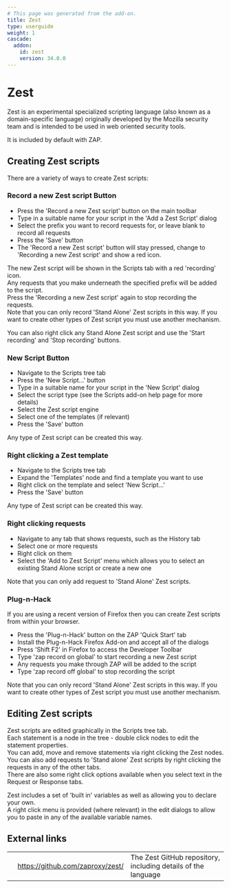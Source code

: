 ```yaml
---
# This page was generated from the add-on.
title: Zest
type: userguide
weight: 1
cascade:
  addon:
    id: zest
    version: 34.0.0
---
```


# Zest

Zest is an experimental specialized scripting language (also known as a domain-specific language)
originally developed by the Mozilla security team and is intended to be used in web oriented security tools.

It is included by default with ZAP.

## Creating Zest scripts

There are a variety of ways to create Zest scripts:

### Record a new Zest script Button

- Press the 'Record a new Zest script' button on the main toolbar
- Type in a suitable name for your script in the 'Add a Zest Script' dialog
- Select the prefix you want to record requests for, or leave blank to record all requests
- Press the 'Save' button
- The 'Record a new Zest script' button will stay pressed, change to 'Recording a new Zest script' and show a red icon.

The new Zest script will be shown in the Scripts tab with a red 'recording' icon.  
Any requests that you make underneath the specified prefix will be added to the script.  
Press the 'Recording a new Zest script' again to stop recording the requests.  
Note that you can only record 'Stand Alone' Zest scripts in this way. If you want to create other types of Zest script you must use another mechanism.

You can also right click any Stand Alone Zest script and use the 'Start recording' and 'Stop recording' buttons.

### New Script Button

- Navigate to the Scripts tree tab
- Press the 'New Script...' button
- Type in a suitable name for your script in the 'New Script' dialog
- Select the script type (see the Scripts add-on help page for more details)
- Select the Zest script engine
- Select one of the templates (if relevant)
- Press the 'Save' button

Any type of Zest script can be created this way.

### Right clicking a Zest template

- Navigate to the Scripts tree tab
- Expand the 'Templates' node and find a template you want to use
- Right click on the template and select 'New Script...'
- Press the 'Save' button

Any type of Zest script can be created this way.

### Right clicking requests

- Navigate to any tab that shows requests, such as the History tab
- Select one or more requests
- Right click on them
- Select the 'Add to Zest Script' menu which allows you to select an existing Stand Alone script or create a new one

Note that you can only add request to 'Stand Alone' Zest scripts.

### Plug-n-Hack

If you are using a recent version of Firefox then you can create Zest scripts from within your browser.

- Press the 'Plug-n-Hack' button on the ZAP 'Quick Start' tab
- Install the Plug-n-Hack Firefox Add-on and accept all of the dialogs
- Press 'Shift F2' in Firefox to access the Developer Toolbar
- Type 'zap record on global' to start recording a new Zest script
- Any requests you make through ZAP will be added to the script
- Type 'zap record off global' to stop recording the script

Note that you can only record 'Stand Alone' Zest scripts in this way. If you want to create other types of Zest script you must use another mechanism.

## Editing Zest scripts

Zest scripts are edited graphically in the Scripts tree tab.  
Each statement is a node in the tree - double click nodes to edit the statement properties.  
You can add, move and remove statements via right clicking the Zest nodes.  
You can also add requests to 'Stand alone' Zest scripts by right clicking the requests in any of the other tabs.  
There are also some right click options available when you select text in the Request or Response tabs.

Zest includes a set of 'built in' variables as well as allowing you to declare your own.  
A right click menu is provided (where relevant) in the edit dialogs to allow you to paste in any of the available variable names.

## External links

|     |                                    |                                                               |
| --- | ---------------------------------- | ------------------------------------------------------------- |
|     | <https://github.com/zaproxy/zest/> | The Zest GitHub repository, including details of the language |
